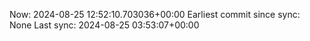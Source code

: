 Now: 2024-08-25 12:52:10.703036+00:00 Earliest commit since sync: None Last sync: 2024-08-25 03:53:07+00:00
